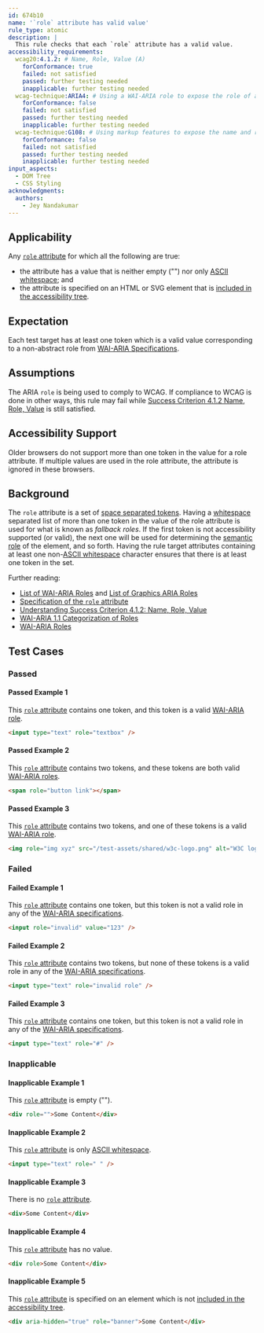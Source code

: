 ```yaml
---
id: 674b10
name: '`role` attribute has valid value'
rule_type: atomic
description: |
  This rule checks that each `role` attribute has a valid value.
accessibility_requirements:
  wcag20:4.1.2: # Name, Role, Value (A)
    forConformance: true
    failed: not satisfied
    passed: further testing needed
    inapplicable: further testing needed
  wcag-technique:ARIA4: # Using a WAI-ARIA role to expose the role of a user interface component
    forConformance: false
    failed: not satisfied
    passed: further testing needed
    inapplicable: further testing needed
  wcag-technique:G108: # Using markup features to expose the name and role, allow user-settable properties to be directly set, and provide notification of changes
    forConformance: false
    failed: not satisfied
    passed: further testing needed
    inapplicable: further testing needed
input_aspects:
  - DOM Tree
  - CSS Styling
acknowledgments:
  authors:
    - Jey Nandakumar
---
```


## Applicability

Any [`role` attribute][role attribute] for which all the following are true:

- the attribute has a value that is neither empty ("") nor only [ASCII whitespace][]; and
- the attribute is specified on an HTML or SVG element that is [included in the accessibility tree][].

## Expectation

Each test target has at least one token which is a valid value corresponding to a non-abstract role from [WAI-ARIA Specifications][].

## Assumptions

The ARIA `role` is being used to comply to WCAG. If compliance to WCAG is done in other ways, this rule may fail while [Success Criterion 4.1.2 Name, Role, Value][sc412] is still satisfied.

## Accessibility Support

Older browsers do not support more than one token in the value for a role attribute. If multiple values are used in the role attribute, the attribute is ignored in these browsers.

## Background

The `role` attribute is a set of [space separated tokens][]. Having a [whitespace](#whitespace) separated list of more than one token in the value of the role attribute is used for what is known as _fallback roles_. If the first token is not accessibility supported (or valid), the next one will be used for determining the [semantic role](#semantic-role) of the element, and so forth. Having the rule target attributes containing at least one non-[ASCII whitespace][] character ensures that there is at least one token in the set.

Further reading:

- [List of WAI-ARIA Roles][wai-aria role] and [List of Graphics ARIA Roles](https://www.w3.org/TR/graphics-aria-1.0/#role_definitions)
- [Specification of the `role` attribute][role attribute]
- [Understanding Success Criterion 4.1.2: Name, Role, Value](https://www.w3.org/WAI/WCAG21/Understanding/name-role-value.html)
- [WAI-ARIA 1.1 Categorization of Roles](https://www.w3.org/TR/wai-aria-1.1/#roles_categorization)
- [WAI-ARIA Roles](https://www.w3.org/TR/wai-aria-1.1/#usage_intro)

## Test Cases

### Passed

#### Passed Example 1

This [`role` attribute][role attribute] contains one token, and this token is a valid [WAI-ARIA role][].

```html
<input type="text" role="textbox" />
```

#### Passed Example 2

This [`role` attribute][role attribute] contains two tokens, and these tokens are both valid [WAI-ARIA roles][wai-aria role].

```html
<span role="button link"></span>
```

#### Passed Example 3

This [`role` attribute][role attribute] contains two tokens, and one of these tokens is a valid [WAI-ARIA role][].

```html
<img role="img xyz" src="/test-assets/shared/w3c-logo.png" alt="W3C logo" />
```

### Failed

#### Failed Example 1

This [`role` attribute][role attribute] contains one token, but this token is not a valid role in any of the [WAI-ARIA specifications][].

```html
<input role="invalid" value="123" />
```

#### Failed Example 2

This [`role` attribute][role attribute] contains two tokens, but none of these tokens is a valid role in any of the [WAI-ARIA specifications][].

```html
<input type="text" role="invalid role" />
```

#### Failed Example 3

This [`role` attribute][role attribute] contains one token, but this token is not a valid role in any of the [WAI-ARIA specifications][].

```html
<input type="text" role="#" />
```

### Inapplicable

#### Inapplicable Example 1

This [`role` attribute][role attribute] is empty ("").

```html
<div role="">Some Content</div>
```

#### Inapplicable Example 2

This [`role` attribute][role attribute] is only [ASCII whitespace][].

```html
<input type="text" role=" " />
```

#### Inapplicable Example 3

There is no [`role` attribute][role attribute].

```html
<div>Some Content</div>
```

#### Inapplicable Example 4

This [`role` attribute][role attribute] has no value.

```html
<div role>Some Content</div>
```

#### Inapplicable Example 5

This [`role` attribute][role attribute] is specified on an element which is not [included in the accessibility tree][].

```html
<div aria-hidden="true" role="banner">Some Content</div>
```

[ascii whitespace]: https://infra.spec.whatwg.org/#ascii-whitespace 'Definition of ASCII whitespace'
[included in the accessibility tree]: #included-in-the-accessibility-tree 'Definition of included in the accessibility tree'
[role attribute]: https://www.w3.org/TR/role-attribute/ 'Specification of the Role attribute'
[sc412]: https://www.w3.org/TR/WCAG21/#name-role-value 'Success Criterion 4.1.2 Name, Role, Value'
[space separated tokens]: https://html.spec.whatwg.org/multipage/common-microsyntaxes.html#space-separated-tokens 'Definition of space separated tokens'
[wai-aria role]: https://www.w3.org/TR/wai-aria-1.1/#role_definitions 'List of WAI-ARIA roles'
[wai-aria specifications]: #wai-aria-specifications 'Definition of WAI-ARIA Specifications'
